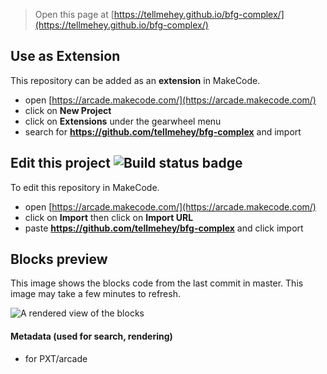  


> Open this page at [https://tellmehey.github.io/bfg-complex/](https://tellmehey.github.io/bfg-complex/)

## Use as Extension

This repository can be added as an **extension** in MakeCode.

* open [https://arcade.makecode.com/](https://arcade.makecode.com/)
* click on **New Project**
* click on **Extensions** under the gearwheel menu
* search for **https://github.com/tellmehey/bfg-complex** and import

## Edit this project ![Build status badge](https://github.com/tellmehey/bfg-complex/workflows/MakeCode/badge.svg)

To edit this repository in MakeCode.

* open [https://arcade.makecode.com/](https://arcade.makecode.com/)
* click on **Import** then click on **Import URL**
* paste **https://github.com/tellmehey/bfg-complex** and click import

## Blocks preview

This image shows the blocks code from the last commit in master.
This image may take a few minutes to refresh.

![A rendered view of the blocks](https://github.com/tellmehey/bfg-complex/raw/master/.github/makecode/blocks.png)

#### Metadata (used for search, rendering)

* for PXT/arcade
<script src="https://makecode.com/gh-pages-embed.js"></script><script>makeCodeRender("{{ site.makecode.home_url }}", "{{ site.github.owner_name }}/{{ site.github.repository_name }}");</script>
